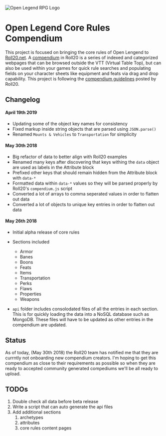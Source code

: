 ![Open Legend RPG Logo](https://openlegendrpg.com/assets/img/open_legend_lg_logo.png)

# Open Legend Core Rules Compendium
This project is focused on bringing the core rules of Open Lengend to [Roll20.net](https://www.roll20.net). A [compendium](https://wiki.roll20.net/Compendium) in Roll20 is a series of indexed and categorized webpages that can be browsed outside the VTT (Virtual Table Top), but can also be used within your games for quick rule searches and populating fields on your character sheets like equipment and feats via drag and drop capability. This project is following the [compendium guidelines](https://wiki.roll20.net/Building_Compendiums) posted by Roll20.

## Changelog

#### April 19th 2019
- Updating some of the object key names for consistency
- Fixed markup inside string objects that are parsed using `JSON.parse()`
- Renamed `Mounts & Vehicles` to `Transportation` for simplicity

#### May 30th 2018
- Big refactor of data to better align with Roll20 examples
- Renamed many keys after discovering that keys withing the `data` object are used as labels in the Attribute block
- Prefixed other keys that should remain hidden from the Attribute block with `data-*`
- Formatted data within `data-*` values so they will be parsed properly by Roll20's `compendium.js` script
- Converted a lot of arrays to comma seperated values in order to flatten out data
- Converted a lot of objects to unique key entries in order to flatten out data

#### May 26th 2018
-  Initial alpha release of core rules
-  Sections included
    -  Armor
    -  Banes
    -  Boons
    -  Feats
    -  Items
    -  Transportation
    -  Perks
    -  Flaws
    -  Properties
    -  Weapons

-  `api` folder includes consolodated files of all the entries in each section. This is for quickly loading the data into a NoSQL database such as MongoDB. These files will have to be updated as other entries in the compendium are updated.

## Status
As of today, (May 30th 2018) the Roll20 team has notified me that they are currntly not onboarding new compendium creators. I'm hoping to get this compendium as close to their requirements as possible so when they are ready to accepted community generated compediums we'll be all ready to upload.

## TODOs
1. Double check all data before beta release
2. Write a script that can auto generate the api files
3. Add additional sections
    1. archetypes
    2. attributes
    3. core rules content pages